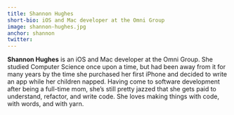 ```yaml
---
title: Shannon Hughes
short-bio: iOS and Mac developer at the Omni Group
image: shannon-hughes.jpg
anchor: shannon
twitter: 
---
```


**Shannon Hughes** is an iOS and Mac developer at the Omni Group. She studied Computer Science once upon a time, but had been away from it for many years by the time she purchased her first iPhone and decided to write an app while her children napped. Having come to software development after being a full-time mom, she’s still pretty jazzed that she gets paid to understand, refactor, and write code. She loves making things with code, with words, and with yarn.